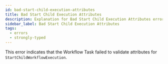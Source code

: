 ```yaml
---
id: bad-start-child-execution-attributes
title: Bad Start Child Execution Attributes
description: Explanation for Bad Start Child Execution Attributes error message, and how to fix it.
sidebar_label: Bad Start Child Execution Attributes
tags:
  - errors
  - strongly-typed
---
```


This error indicates that the Workflow Task failed to validate attributes for `StartChildWorkflowExecution`.
